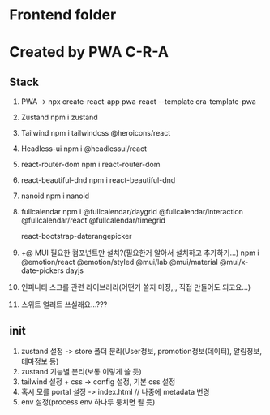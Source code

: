 # Frontend folder

# Created by PWA C-R-A

## Stack

1. PWA -> npx create-react-app pwa-react --template cra-template-pwa
<!-- 이미 PWA 설정된 템플릿을 사용해서 세팅 단순화 https://velog.io/@osohyun0224/React-%ED%94%84%EB%A1%9C%EC%A0%9D%ED%8A%B8%EC%97%90-PWA-%EC%A0%81%EC%9A%A9%ED%95%98%EA%B8%B0 + 서비스워커 설정-->
2. Zustand
   npm i zustand

3. Tailwind
npm i tailwindcss @heroicons/react
<!-- 아이콘 v1 v2 둘 다 필요할수도 있음, 에러나면 그 때 해도 늦지 않을듯 -->
4. Headless-ui
   npm i @headlessui/react
   <!-- npx tailwindcss init -->

5. react-router-dom
npm i react-router-dom
<!-- 404설정도 할 것... -->

6. react-beautiful-dnd
npm i react-beautiful-dnd
<!-- 드래그앤드랍/사용안할수도 있는데 번들링 하면서 빼주겠지 -->

7. nanoid
npm i nanoid
<!-- 요즘은 uuid보다 nanoid쓴다길래... -->

8. fullcalendar
   npm i @fullcalendar/daygrid @fullcalendar/interaction @fullcalendar/react @fullcalendar/timegrid
   <!-- 달력 -->

   react-bootstrap-daterangepicker
   <!--
   npm i zustand tailwindcss @heroicons/react @headlessui/react react-router-dom react-beautiful-dnd nanoid @fullcalendar/daygrid @fullcalendar/interaction @fullcalendar/react @fullcalendar/timegrid
    -->

9. +@ MUI 필요한 컴포넌트만 설치?(필요한거 알아서 설치하고 추가하기...)
npm i @emotion/react @emotion/styled @mui/lab @mui/material @mui/x-date-pickers dayjs
<!-- date picker, time picker, mui 기본 종속성(emotion 등), 날짜 유틸(dayjs) -->

10. 인피니티 스크롤 관련 라이브러리(어떤거 쓸지 미정,,, 직접 만들어도 되고요...)

11. 스위트 얼러트 쓰실래요...???
    <!--
    npm install --save sweetalert2 sweetalert2-react-content
    https://sweetalert2.github.io/
     -->
    <!-- npm install @mui/material @emotion/react @emotion/styled -->

## init

1. zustand 설정 -> store 폴더 분리(User정보, promotion정보(데이터), 알림정보, 테마정보 등)
2. zustand 기능별 분리(보통 이렇게 쓸 듯)
3. tailwind 설정 + css -> config 설정, 기본 css 설정
4. 혹시 모를 portal 설정 -> index.html // 나중에 metadata 변경
5. env 설정(process env 하나루 퉁치면 될 듯)

<!--
plus env 사용법
.env 위치는 프로젝트의 최상위 루트
변수명은 REACT_APP_을 앞에 작성
ex)
REACT_APP_API_KEY="API_KEY"

컴포넌트에서 사용법 process.env 로 접근
ex)
process.env.REACT_APP_API_KEY

env 파일의 변경이 있을 경우 프론트 재시작하기
 -->
